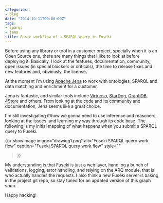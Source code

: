```yaml
---
categories:
- blog
date: "2014-10-11T00:00:00Z"
tags:
- sparql
- jena
title: Basic workflow of a SPARQL query in Fuseki
---
```


Before using any library or tool in a customer project, specially when it is an Open Source one, 
there are many things that I like to look at before deploying it. Basically, I look at the 
features, documentation, community, open issues (in special blockers or criticals), the time 
to release fixes and new features and, obviously, the license.

At the moment I'm using [Apache Jena](http://jena.apache.org) to work with ontologies, SPARQL 
and data matching and enrichment for a customer. 

Jena is fantastic, and similar tools include [Virtuoso](http://www.w3.org/wiki/VirtuosoUniversalServer), 
[StarDog](http://stardog.com/), [GraphDB](http://www.ontotext.com/products/ontotext-graphdb-owlim/), 
[4Store](http://4store.org/) and others. From looking at the code and its community and documentation, 
Jena seems like a great choice. 

I'm still investigating if/how we gonna need to use inference and reasoners, looking 
at the issues, and learning my way through its code base. The following is my initial mapping 
of what happens when you submit a SPARQL query to Fuseki.

{{< showimage
  image="drawing1.png"
  alt="Fuseki SPARQL query work flow"
  caption="Fuseki SPARQL query work flow"
  style=""
>}}

My understanding is that Fuseki is just a web layer, handling a bunch of validations, logging, 
error handling, and relying on the ARQ module, that is who actually handles the requests. 
I also think a new Fuseki server is baking in the project git repo, so stay tuned for an 
updated version of this graph soon.

Happy hacking!
